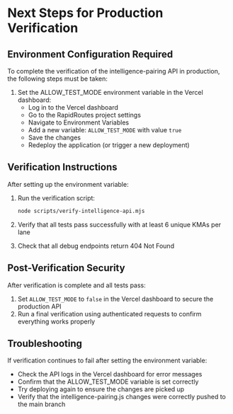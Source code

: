 # Next Steps for Production Verification

## Environment Configuration Required

To complete the verification of the intelligence-pairing API in production, the following steps must be taken:

1. Set the ALLOW_TEST_MODE environment variable in the Vercel dashboard:
   - Log in to the Vercel dashboard
   - Go to the RapidRoutes project settings
   - Navigate to Environment Variables
   - Add a new variable: `ALLOW_TEST_MODE` with value `true`
   - Save the changes
   - Redeploy the application (or trigger a new deployment)

## Verification Instructions

After setting up the environment variable:

1. Run the verification script:

   ```bash
   node scripts/verify-intelligence-api.mjs
   ```

2. Verify that all tests pass successfully with at least 6 unique KMAs per lane

3. Check that all debug endpoints return 404 Not Found

## Post-Verification Security

After verification is complete and all tests pass:

1. Set `ALLOW_TEST_MODE` to `false` in the Vercel dashboard to secure the production API
2. Run a final verification using authenticated requests to confirm everything works properly

## Troubleshooting

If verification continues to fail after setting the environment variable:

- Check the API logs in the Vercel dashboard for error messages
- Confirm that the ALLOW_TEST_MODE variable is set correctly
- Try deploying again to ensure the changes are picked up
- Verify that the intelligence-pairing.js changes were correctly pushed to the main branch
